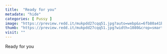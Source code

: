 ```yaml
---
title:  "Ready for you"
metadate: "hide"
categories: [ Pussy ]
image: "https://preview.redd.it/mukpdd27cqq51.jpg?auto=webp&s=6fb80a41bddbf6e287c2701286466c74b6df57f3"
thumb: "https://preview.redd.it/mukpdd27cqq51.jpg?width=1080&crop=smart&auto=webp&s=81c2a7d2d497af74bf9c44e5e8d1d54d6c19aec0"
visit: ""
---
```

Ready for you
